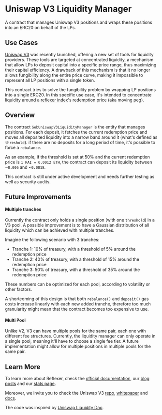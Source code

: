# Uniswap V3 Liquidity Manager

A contract that manages Uniswap V3 positions and wraps these positions into an ERC20 on behalf of the LPs.

## Use Cases

[Uniswap V3](https://uniswap.org/blog/uniswap-v3/) was recently launched, offering a new set of tools for liquidity providers. These tools are targeted at concentrated liquidity, a mechanism that allow LPs to deposit capital into a specific price range, thus maximizing their capital efficiency. A drawback of this mechanism is that it no longer allows fungibility along the entire price curve, making it impossible to represent all LP positions with a single token.

This contract tries to solve the fungibility problem by wrapping LP positions into a single ERC20. In this specific use case, it's intended to concentrate liquidity around a [reflexer index](https://medium.com/reflexer-labs/stability-without-pegs-8c6a1cbc7fbd)'s redemption price (aka moving peg).

## Overview

The contract `GebUniswapV3LiquidityManager` is the entity that manages positions. For each deposit, it fetches the current redemption price and moves all deposited liquidity into a narrow band around it (what's defined as `threshold`). if there are no deposits for a long period of time, it's possible to force a `rebalance`.

As an example, if the threshold is set at 50% and the current redemption price is `1 RAI = 0.0012 ETH`, the contract can deposit its liquidity between ~`0.006` and ~`0.0018`.

This contract is still under active development and needs further testing as well as security audits.

## Future Improvements

#### Multiple tranches

Currently the contract only holds a single position (with one `threshold`) in a V3 pool. A possible improvement is to have a Gaussian distribution of all liquidity which can be achieved with multiple tranches.

Imagine the following scenario with 3 tranches:

-   Tranche 1: 10% of treasury, with a threshold of 5% around the redemption price
-   Tranche 2: 40% of treasury, with a threshold of 15% around the redemption price
-   Tranche 3: 50% of treasury, with a threshold of 35% around the redemption price

These numbers can be optimized for each pool, according to volatility or other factors.

A shortcoming of this design is that both `rebalance()` and `deposit()` gas costs increase linearly with each new added tranche, therefore too much granularity might mean that the contract becomes too expensive to use.

#### Multi Pool

Unlike V2, V3 can have multiple pools for the same pair, each one with different fee structures. Currently, the liquidity manager can only operate in a single pool, meaning it'll have to choose a single fee tier. A future implementation might allow for multiple positions in multiple pools for the same pair.

## Learn More

To learn more about Reflexer, check the [official documentation](https://docs.reflexer.finance/), our [blog posts](https://medium.com/reflexer-labs) and our [stats page](https://stats.reflexer.finance/).

Moreover, we invite you to check the Uniswap V3 [repo](https://github.com/Uniswap/uniswap-v3-core), [whitepaper](https://uniswap.org/whitepaper-v3.pdf) and [docs](https://docs.uniswap.org/).

The code was inspired by [Uniswap Liquidity Dao](https://github.com/dmihal/uniswap-liquidity-dao).
